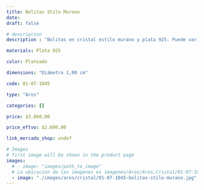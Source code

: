```yaml
---
title: Bolitas Stilo Murano
date: 
draft: false

# descripcion
description : "Bolitas en cristal estilo murano y plata 925. Puede variar ligéramente el color con respecto a la foto."

materials: Plata 925

color: Plateado

dimensions: "Diámetro 1,00 cm"

code: 01-07-1045

type: "Aros"

categories: []

price: $3.060,00

price_eftvo: $2.600,00

link_mercado_shop: undef

# Images
# first image will be shown in the product page
images:
  # - image: "images/path_to_image"
  # La ubicacion de las imagenes es imagenes/Aros/Aros.Cristal/01-07-1045-bolitas-stilo-murano
  - image: "./images/aros/cristal/01-07-1045-bolitas-stilo-murano.jpg"
---
```

